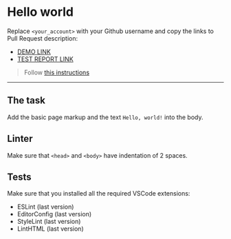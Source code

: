 # Hello world

Replace `<your_account>` with your Github username and copy the links to Pull Request description:
- [DEMO LINK](https://Konrad-Szmyd.github.io/layout_hello-world/)
- [TEST REPORT LINK](https://Konrad-Szmyd.github.io/layout_hello-world/report/html_report/)

> Follow [this instructions](https://mate-academy.github.io/layout_task-guideline/#how-to-solve-the-layout-tasks-on-github)
___

## The task

Add the basic page markup and the text `Hello, world!` into the body.

## Linter

Make sure that `<head>` and `<body>` have indentation of 2 spaces.

## Tests

Make sure that you installed all the required VSCode extensions:

- ESLint (last version)
- EditorConfig (last version)
- StyleLint (last version)
- LintHTML (last version)
